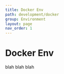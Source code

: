```yaml
---
title: Docker Env
path: development/docker
group: Environment
layout: page
nav_order: 1
---
```

# Docker Env
blah blah blah